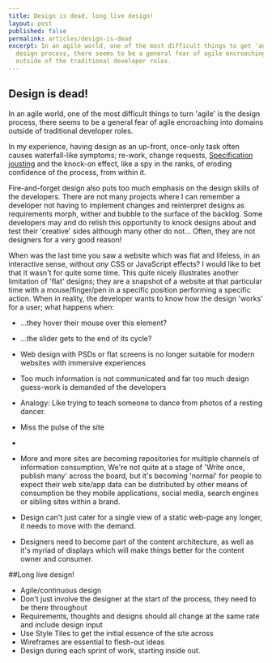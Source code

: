 ```yaml
---
title: Design is dead, long live design!
layout: post
published: false
permalink: articles/design-is-dead
excerpt: In an agile world, one of the most difficult things to get 'agile' is the
  design process, there seems to be a general fear of agile encroaching into domains
  outside of the traditional developer roles.
---
```

## Design is dead!
In an agile world, one of the most difficult things to turn 'agile' is the design process, there seems to be a general fear of agile encroaching into domains outside of traditional developer roles.

In my experience, having design as an up-front, once-only task often causes waterfall-like symptoms; re-work, change requests, [Specification jousting](/thesaurus/specification-jousting) and the knock-on effect, like a spy in the ranks, of eroding confidence of the process, from within it. 

Fire-and-forget design also puts too much emphasis on the design skills of the developers. There are not many projects where I can remember a developer not having to implement changes and reinterpret designs as requirements morph, wither and bubble to the surface of the backlog. Some developers may and do relish this opportunity to knock designs about and test their 'creative' sides although many other do not... Often, they are not designers for a very good reason! 

When was the last time you saw a website which was flat and lifeless, in an interactive sense, without *any* CSS or JavaScript effects? I would like to bet that it wasn't for quite some time. 
This quite nicely illustrates another limitation of 'flat' designs; they are a snapshot of a website at that particular time with a mouse/finger/pen in a specific position performing a specific action. When in reality, the developer wants to know how the design 'works' for a user; what happens when:
- ...they hover their mouse over this element?
- ...the slider gets to the end of its cycle?

- Web design with PSDs or flat screens is no longer suitable for modern websites with immersive experiences
- Too much information is not communicated and far too much design guess-work is demanded of the developers
- Analogy: Like trying to teach someone to dance from photos of a resting dancer.
 - Miss the pulse of the site
 - 
- More and more sites are becoming repositories for multiple channels of information consumption, We're not quite at a stage of 'Write once, publish many' across the board, but it's becoming 'normal' for people to expect their web site/app data can be distributed by other means of consumption be they mobile applications, social media, search engines or sibling sites within a brand.
- Design can't just cater for a single view of a static web-page any longer, it needs to move with the demand. 
- Designers need to become part of the content architecture, as well as it's myriad of displays which will make things better for the content owner and consumer.
 
##Long live design!
- Agile/continuous design
- Don't just involve the designer at the start of the process, they need to be there throughout
- Requirements, thoughts and designs should all change at the same rate and include design input
- Use Style Tiles to get the initial essence of the site across
- Wireframes are essential to flesh-out ideas
- Design during each sprint of work, starting inside out.
